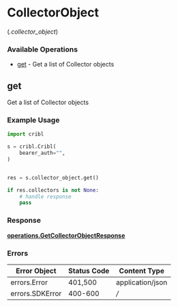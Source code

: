 # CollectorObject
(*.collector_object*)

### Available Operations

* [get](#get) - Get a list of Collector objects

## get

Get a list of Collector objects

### Example Usage

```python
import cribl

s = cribl.Cribl(
    bearer_auth="",
)


res = s.collector_object.get()

if res.collectors is not None:
    # handle response
    pass
```


### Response

**[operations.GetCollectorObjectResponse](../../models/operations/getcollectorobjectresponse.md)**
### Errors

| Error Object     | Status Code      | Content Type     |
| ---------------- | ---------------- | ---------------- |
| errors.Error     | 401,500          | application/json |
| errors.SDKError  | 400-600          | */*              |
